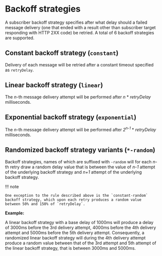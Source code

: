 # Backoff strategies

A subscriber backoff strategy specifies after what delay should a failed message delivery (one that ended with a result other than subscriber target responding with HTTP 2XX code) be retried. A total of 6 backoff strategies are supported.

## Constant backoff strategy (`constant`)

Delivery of each message will be retried after a constant timeout specified as `retryDelay`.

## Linear backoff strategy (`linear`)

The *n*-th message delivery attempt will be performed after *n* * *retryDelay* milliseconds.

## Exponential backoff strategy (`exponential`)

The *n*-th message delivery attempt will be performed after *2*<sup>*n-1*</sup> * *retryDelay* milliseconds.

## Randomized backoff strategy variants (`*-random`)

Backoff strategies, names of which are suffixed with `-random` will for each *n*-th retry draw a random delay value that is between the value of *n-1* attempt of the underlying backoff strategy and *n+1* attempt of the underlying backoff strategy.

!!! note
    
    One exception to the rule described above is the `constant-random` backoff strategy, which upon each retry produces a random value between 50% and 150% of `retryDelay`.

**Example:**

A linear backoff strategy with a base delay of 1000ms will produce a delay of 3000ms before the 3rd delivery attempt, 4000ms before the 4th delivery attempt and 5000ms before the 5th delivery attempt. Consequently, a randomized linear backoff strategy will during the 4th delivery attempt produce a random value between that of the 3rd attempt and 5th attempt of the linear backoff strategy, that is between 3000ms and 5000ms. 
